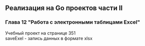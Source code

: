 ## Реализация на Go проектов части II
### Глава 12 "Работа с электронными таблицами Exсel"
Учебный проект на странице 351  
saveExel - запись данных в формате xlsx